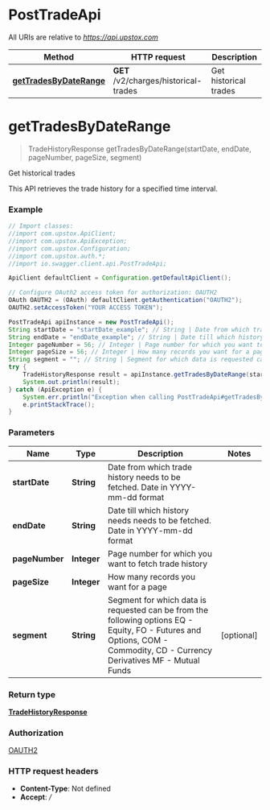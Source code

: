 # PostTradeApi

All URIs are relative to *https://api.upstox.com*

Method | HTTP request | Description
------------- | ------------- | -------------
[**getTradesByDateRange**](PostTradeApi.md#getTradesByDateRange) | **GET** /v2/charges/historical-trades | Get historical trades

<a name="getTradesByDateRange"></a>
# **getTradesByDateRange**
> TradeHistoryResponse getTradesByDateRange(startDate, endDate, pageNumber, pageSize, segment)

Get historical trades

This API retrieves the trade history for a specified time interval.

### Example
```java
// Import classes:
//import com.upstox.ApiClient;
//import com.upstox.ApiException;
//import com.upstox.Configuration;
//import com.upstox.auth.*;
//import io.swagger.client.api.PostTradeApi;

ApiClient defaultClient = Configuration.getDefaultApiClient();

// Configure OAuth2 access token for authorization: OAUTH2
OAuth OAUTH2 = (OAuth) defaultClient.getAuthentication("OAUTH2");
OAUTH2.setAccessToken("YOUR ACCESS TOKEN");

PostTradeApi apiInstance = new PostTradeApi();
String startDate = "startDate_example"; // String | Date from which trade history needs to be fetched. Date in YYYY-mm-dd format
String endDate = "endDate_example"; // String | Date till which history needs needs to be fetched. Date in YYYY-mm-dd format
Integer pageNumber = 56; // Integer | Page number for which you want to fetch trade history 
Integer pageSize = 56; // Integer | How many records you want for a page 
String segment = ""; // String | Segment for which data is requested can be from the following options EQ - Equity,   FO - Futures and Options,   COM  - Commodity,   CD - Currency Derivatives MF - Mutual Funds
try {
    TradeHistoryResponse result = apiInstance.getTradesByDateRange(startDate, endDate, pageNumber, pageSize, segment);
    System.out.println(result);
} catch (ApiException e) {
    System.err.println("Exception when calling PostTradeApi#getTradesByDateRange");
    e.printStackTrace();
}
```

### Parameters

Name | Type | Description  | Notes
------------- | ------------- | ------------- | -------------
 **startDate** | **String**| Date from which trade history needs to be fetched. Date in YYYY-mm-dd format |
 **endDate** | **String**| Date till which history needs needs to be fetched. Date in YYYY-mm-dd format |
 **pageNumber** | **Integer**| Page number for which you want to fetch trade history  |
 **pageSize** | **Integer**| How many records you want for a page  |
 **segment** | **String**| Segment for which data is requested can be from the following options EQ - Equity,   FO - Futures and Options,   COM  - Commodity,   CD - Currency Derivatives MF - Mutual Funds | [optional]

### Return type

[**TradeHistoryResponse**](TradeHistoryResponse.md)

### Authorization

[OAUTH2](../README.md#OAUTH2)

### HTTP request headers

 - **Content-Type**: Not defined
 - **Accept**: */*

